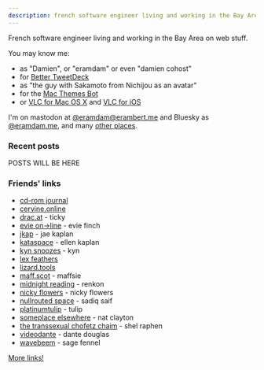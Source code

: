 ```yaml
---
description: french software engineer living and working in the Bay Area on web stuff
---
```


French software engineer living and working in the Bay Area on web stuff.

You may know me:

- as "Damien", or "eramdam" or even "damien cohost"
- for [Better TweetDeck](https://better.tw)
- as "the guy with Sakamoto from Nichijou as an avatar"
- for the [Mac Themes Bot](https://damien.zone/projects/#mac-themes-bot)
- or [VLC for Mac OS X](https://www.macstories.net/news/vlc-2-0-for-mac-final-design-previewed-coming-this-week/) and [VLC for iOS](https://www.macstories.net/news/vlc-for-ios-returns-to-the-app-store/)

I'm on mastodon at [@eramdam@erambert.me](https://social.erambert.me/@eramdam) and Bluesky as [@eramdam.me](https://bsky.app/profile/eramdam.me), and many [other places](/links).

### Recent posts

POSTS WILL BE HERE

### Friends' links

- [cd-rom journal](https://cdrom.ca/)
- [cervine.online](https://cervine.online/)
- [drac.at](https://drac.at) - ticky
- [evie on→line](https://ewie.online/) - evie finch
- [jkap](https://jkap.io) - jae kaplan
- [kataspace](https://ellen.zone/) - ellen kaplan
- [kyn snoozes](https://kyn.bearblog.dev/) - kyn
- [lex feathers](https://lexfeathers.ca/)
- [lizard.tools](https://lizard.tools)
- [maff.scot](https://maff.scot) - maffsie
- [midnight reading](https://renkotsuban.com/) - renkon
- [nicky flowers](https://nickyflowers.com/) - nicky flowers
- [nullrouted space](https://nullrouted.space/) - sadiq saif
- [platinumtulip](https://platinumtulip.garden/) - tulip
- [someplace elsewhere](https://blog.someplace-else.xyz/) - nat clayton
- [the transsexual chofetz chaim](https://shelraphen.com/) - shel raphen
- [videodante](https://blog.dante.cool/) - dante douglas
- [wavebeem](https://www.wavebeem.com/) - sage fennel

[More links!](/links)
